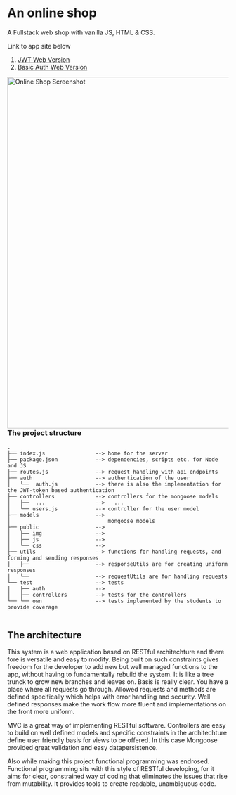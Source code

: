 # An online shop

A Fullstack web shop with vanilla JS, HTML & CSS.

Link to app site below
1. [JWT Web Version](https://jwtwebdev66.herokuapp.com/)
2. [Basic Auth Web Version](https://kp-market.herokuapp.com/)

<img src="https://gitlab.com/prosperevergreen/online-market-jwt/-/raw/jwt/documentation/online-market-screenshot.png" style="float: right;" width="800px" alt="Online Shop Screenshot">


### The project structure

```
.
├── index.js                --> home for the server
├── package.json            --> dependencies, scripts etc. for Node and JS
├── routes.js               --> request handling with api endpoints
├── auth                    --> authentication of the user
│   └──  auth.js            --> there is also the implementation for the JWT-token based authentication
├── controllers             --> controllers for the mongoose models
│   ├──  ...                -->   ...
│   └── users.js            --> controller for the user model
├── models                  --> 
│                               mongoose models
├── public                  --> 
│   ├── img                 --> 
│   ├── js                  --> 
│   └── css                 --> 
├── utils                   --> functions for handling requests, and forming and sending responses
│   ├──                     --> responseUtils are for creating uniform responses
│   └──                     --> requestUtils are for handling requests
└── test                    --> tests
│   ├── auth                --> 
│   ├── controllers         --> tests for the controllers
└── └── own                 --> tests implemented by the students to provide coverage


```

## The architecture 

This system is a web application based on RESTful architechture and there fore is versatile and easy to 
modify. Being built on such constraints gives freedom for the developer to add new but well managed functions to the app,
without having to fundamentally rebuild the system. It is like a tree trunck to grow new branches and leaves on.
Basis is really clear. You have a place where all requests go through. Allowed requests and methods are defined specifically which helps
with error handling and security. Well defined responses make the work flow more fluent and implementations on the front more uniform. 

MVC is a great way of implementing RESTful software. Controllers are easy to build on well defined models and specific constraints in 
the architechture define user friendly basis for views to be offered. In this case Mongoose provided great validation and easy 
datapersistence.

Also while making this project functional programming was endrosed. Functional programming sits with this style of RESTful developing, for
it aims for clear, constrained way of coding that eliminates the issues that rise from mutability. It provides tools to create readable, 
unambiguous code.
